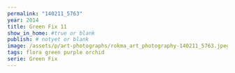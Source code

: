 ```yaml
---
permalink: "140211_5763"
year: 2014
title: Green Fix 11
show_in_home: #true or blank
publish: # notyet or blank
image: /assets/p/art-photographs/rokma_art_photography-140211_5763.jpeg
tags: flora green purple orchid
serie: Green Fix
---
```

